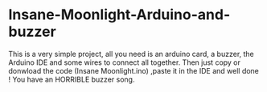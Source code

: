 # Insane-Moonlight-Arduino-and-buzzer

This is a very simple project, all you need is an arduino card, a buzzer, the Arduino IDE and some wires to connect all together.
Then just copy or donwload the code (Insane Moonlight.ino) ,paste it in the IDE and well done ! You have an HORRIBLE buzzer song.

